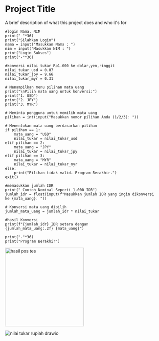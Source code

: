 
# Project Title

A brief description of what this project does and who it's for


    #login Nama, NIM
    print("-"*36)
    print("Silahkan Login")
    nama = input("Masukkan Nama : ")
    nim = input("Masukkan NIM : ")
    print("Login Sukses")
    print("-"*36)

    #konversi nilai tukar Rp1.000 ke dolar,yen,ringgit
    nilai_tukar_usd = 0.07 
    nilai_tukar_jpy = 9.66
    nilai_tukar_myr = 0.31

    # Menampilkan menu pilihan mata uang
    print("\nPilih mata uang untuk konversi:")
    print("1. USD")
    print("2. JPY")
    print("3. MYR")

    # Meminta pengguna untuk memilih mata uang
    pilihan = int(input("Masukkan nomor pilihan Anda (1/2/3): "))

    # Menentukan mata uang berdasarkan pilihan
    if pilihan == 1:
        mata_uang = "USD"
        nilai_tukar = nilai_tukar_usd
    elif pilihan == 2:
        mata_uang = "JPY"
        nilai_tukar = nilai_tukar_jpy
    elif pilihan == 3:
        mata_uang = "MYR"
        nilai_tukar = nilai_tukar_myr
    else:
        print("Pilihan tidak valid. Program Berakhir.")
    exit()

    #memasukkan jumlah IDR
    print(" Contoh Nominal Seperti 1.000 IDR")
    jumlah_idr = float(input(f"Masukkan jumlah IDR yang ingin dikonversi ke {mata_uang}: "))

    # Konversi mata uang dipilih
    jumlah_mata_uang = jumlah_idr * nilai_tukar

    #hasil Konversi
    print(f"{jumlah_idr} IDR setara dengan {jumlah_mata_uang:.2f} {mata_uang}")

    print("-"*36)
    print("Program Berakhir")

<img width="257" alt="hasil pos tes" src="https://github.com/hiskyaharsyalkila/hiskyaharsyalkilaPOSTEST-1-NIM-GANJIL-/assets/144862428/5fb50065-211c-4815-8dcf-9c875423891b">

![nilai tukar rupiah drawio](https://github.com/hiskyaharsyalkila/hiskyaharsyalkilaPOSTEST-1-NIM-GANJIL-/assets/144862428/cca4af78-fd93-4923-a24b-34262499775f)
